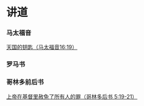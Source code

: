 # 讲道

### 马太福音
   [天国的钥匙（马太福音16:19）](https://china-lutheran-synod/sermons/Matthew1619)

### 罗马书

### 哥林多前后书
   [上帝在基督里赦免了所有人的罪（哥林多后书 5:19-21）](2Corinthians051921)

